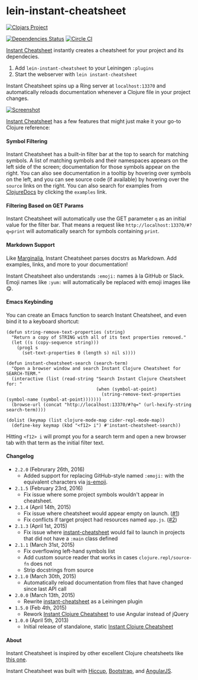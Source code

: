 lein-instant-cheatsheet
==========================

[![Clojars Project](https://clojars.org/lein-instant-cheatsheet/latest-version.svg)](http://clojars.org/lein-instant-cheatsheet)

[![Dependencies Status](http://jarkeeper.com/camsaul/lein-instant-cheatsheet/status.png)](http://jarkeeper.com/camsaul/lein-instant-cheatsheet) [![Circle CI](https://circleci.com/gh/camsaul/lein-instant-cheatsheet.svg?style=svg)](https://circleci.com/gh/camsaul/lein-instant-cheatsheet)

[Instant Cheatsheet][2] instantly creates a cheatsheet for your project and its dependecies.

1.  Add `lein-instant-cheatsheet` to your Leiningen `:plugins`
2.  Start the webserver with `lein instant-cheatsheet`

Instant Cheatsheet spins up a Ring server at `localhost:13370` and automatically reloads documentation whenever a Clojure file in your project changes.

[![Screenshot](screenshot.gif)][2]

[Instant Cheatsheet][2] has a few features that might just make it your go-to Clojure reference:


#### Symbol Filtering ####
Instant Cheatsheet has a built-in filter bar at the top to search for matching symbols. A list of matching symbols and their namespaces appears on the left side of the screen; documentation for those symbols appear on the right.
You can also see documentation in a tooltip by hovering over symbols on the left, and you can see source code (if available) by hovering over the `source` links on the right.
You can also search for examples from [ClojureDocs][8] by clicking the `examples` link.


#### Filtering Based on GET Params ####
Instant Cheatsheet will automatically use the GET parameter `q` as an initial value for the filter bar.
That means a request like `http://localhost:13370/#?q=print` will automatically search for symbols containing `print`.


#### Markdown Support ####

Like [Marginalia][5], Instant Cheatsheet parses docstrs as Markdown. Add examples, links, and more to your documentation!

Instant Cheatsheet also understands `:emoji:` names à la GitHub or Slack. Emoji names like `:yum:` will automatically be replaced with emoji images like :yum:.

#### Emacs Keybinding ####

You can create an Emacs function to search Instant Cheatsheet, and even bind it to a keyboard shortcut:
```Lisp
(defun string-remove-text-properties (string)
  "Return a copy of STRING with all of its text properties removed."
  (let ((s (copy-sequence string)))
    (prog1 s
      (set-text-properties 0 (length s) nil s))))

(defun instant-cheatsheet-search (search-term)
  "Open a browser window and search Instant Clojure Cheatsheet for SEARCH-TERM."
  (interactive (list (read-string "Search Instant Clojure Cheatsheet for: "
                                  (when (symbol-at-point)
                                    (string-remove-text-properties (symbol-name (symbol-at-point)))))))
  (browse-url (concat "http://localhost:13370/#?q=" (url-hexify-string search-term))))

(dolist (keymap (list clojure-mode-map cider-repl-mode-map))
  (define-key keymap (kbd "<f12> i") #'instant-cheatsheet-search))
```

Hitting `<f12> i` will prompt you for a search term and open a new browser tab with that term as the initial filter text.


#### Changelog ####
*  `2.2.0` (Februrary 26th, 2016)
   *  Added support for replacing GitHub-style named `:emoji:` with the equivalent characters via [js-emoji](https://github.com/iamcal/js-emoji).
*  `2.1.5` (February 23rd, 2016)
   *  Fix issue where some project symbols wouldn't appear in cheatsheet.
*  `2.1.4` (April 14th, 2015)
   *  Fix issue where cheatsheet would appear empty on launch. ([#1](https://github.com/camsaul/lein-instant-cheatsheet/issues/1))
   *  Fix conflicts if target project had resources named `app.js`. ([#2](https://github.com/camsaul/lein-instant-cheatsheet/issues/2))
*  `2.1.3` (April 1st, 2015)
   *  Fix issue where [instant-cheatsheet](https://github.com/camsaul/lein-instant-cheatsheet) would fail to launch
      in projects that did not have a `:main` class defined
*  `2.1.1` (March 31st, 2015)
   *  Fix overflowing left-hand symbols list
   *  Add custom source reader that works in cases `clojure.repl/source-fn` does not
   *  Strip docstrings from source
*  `2.1.0` (March 30th, 2015)
   *  Automatically reload documentation from files that have changed since last API call
*  `2.0.0` (March 13th, 2015)
   *  Rewrite [instant-cheatsheet](https://github.com/camsaul/lein-instant-cheatsheet) as a Leiningen plugin
*  `1.5.0` (Feb 4th, 2015)
   * Rework [Instant Clojure Cheatsheet](https://github.com/camsaul/lein-instant-cheatsheet) to use Angular instead of jQuery
*  `1.0.0` (April 5th, 2013)
   *  Initial release of standalone, static [Instant Clojure Cheatsheet](https://github.com/camsaul/lein-instant-cheatsheet)


#### About ####

Instant Cheatsheet is inspired by other excellent Clojure cheatsheets like [this one][1].

Instant Cheatsheet was built with [Hiccup][3], [Bootstrap][4], and [AngularJS][6].

[1]: http://jafingerhut.github.io/cheatsheet/clojuredocs/cheatsheet-tiptip-no-cdocs-summary.html
[2]: https://github.com/camsaul/lein-instant-cheatsheet
[3]: https://github.com/weavejester/hiccup
[4]: http://twitter.github.io/bootstrap/
[5]: http://gdeer81.github.io/marginalia/
[6]: https://angularjs.org
[8]: http://clojuredocs.org/
